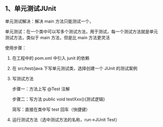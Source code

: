 ## 1、单元测试JUnit

单元测试解决：解决 main 方法只能测试一个，

单元测试：在一个类中可以写多个测试方法，用于测试，每一个测试方法就是单元测试方法，类似于 main 方法，但是比 main 方法更灵活

使用步骤：

1. 在工程中的 pom.xml 中引入 junit 的依赖

2. 在 src/test/java 下写单元测试类，选择创建一个 JUnit 的测试案例

3. 写测试方法

   步骤一：方法上写 @Test 注解

   步骤二：写方法 public void testXxx(){测试逻辑}

   简写：直接在类中写 test 回车（快捷键）

4. 运行测试方法（选中测试方法的名称，run->JUnit Test）